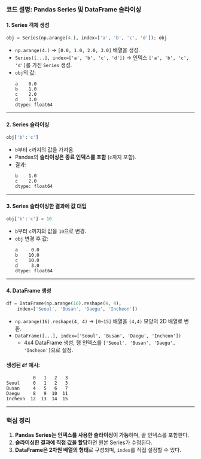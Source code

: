 ### 코드 설명: Pandas Series 및 DataFrame 슬라이싱

#### 1. **Series 객체 생성**
```python
obj = Series(np.arange(4.), index=['a', 'b', 'c', 'd']); obj
```
- `np.arange(4.)` → `[0.0, 1.0, 2.0, 3.0]` 배열을 생성.
- `Series([...], index=['a', 'b', 'c', 'd'])` → 인덱스 `['a', 'b', 'c', 'd']`를 가진 `Series` 생성.
- `obj`의 값:
  ```
  a    0.0
  b    1.0
  c    2.0
  d    3.0
  dtype: float64
  ```

---

#### 2. **Series 슬라이싱**
```python
obj['b':'c']
```
- `b`부터 `c`까지의 값을 가져옴.
- Pandas의 **슬라이싱은 종료 인덱스를 포함** (`c`까지 포함).
- 결과:
  ```
  b    1.0
  c    2.0
  dtype: float64
  ```

---

#### 3. **Series 슬라이싱한 결과에 값 대입**
```python
obj['b':'c'] = 10
```
- `b`부터 `c`까지의 값을 `10`으로 변경.
- `obj` 변경 후 값:
  ```
  a     0.0
  b    10.0
  c    10.0
  d     3.0
  dtype: float64
  ```

---

#### 4. **DataFrame 생성**
```python
df = DataFrame(np.arange(16).reshape(4, 4),
    index=['Seoul', 'Busan', 'Daegu', 'Incheon'])
```
- `np.arange(16).reshape(4, 4)` → `[0~15]` 배열을 `(4,4)` 모양의 2D 배열로 변환.
- `DataFrame([...], index=['Seoul', 'Busan', 'Daegu', 'Incheon'])`
  - 4x4 DataFrame 생성, 행 인덱스를 `['Seoul', 'Busan', 'Daegu', 'Incheon']`으로 설정.

#### 생성된 `df` 예시:
```
          0   1   2   3
Seoul     0   1   2   3
Busan     4   5   6   7
Daegu     8   9  10  11
Incheon  12  13  14  15
```

---

### 핵심 정리
1. **Pandas Series는 인덱스를 사용한 슬라이싱이 가능**하며, 끝 인덱스를 포함한다.
2. **슬라이싱한 결과에 직접 값을 할당**하면 원본 Series가 수정된다.
3. **DataFrame은 2차원 배열의 형태**로 구성되며, `index`를 직접 설정할 수 있다.
